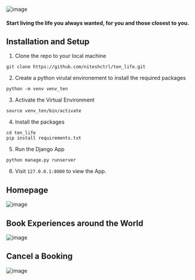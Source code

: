 ![image](https://github.com/user-attachments/assets/bd74ddab-16c1-474d-b5f8-685c1c1d0aad)

#### Start living the life you always wanted, for you and those closest to you.


## Installation and Setup

1. Clone the repo to your local machine
```
git clone https://github.com/niteshctrl/ten_life.git
```

2. Create a python virutal environement to install the required packages
```
python -m venv venv_ten
```

3. Activate the Virtual Environment
```
source venv_ten/bin/activate

```
4. Install the packages
```
cd ten_life
pip install requirements.txt
```

5. Run the Django App
```
python manage.py runserver
```

6. Visit ```127.0.0.1:8000``` to view the App.

## Homepage
![image](https://github.com/user-attachments/assets/c3b9fa32-f322-4641-b3b2-632d11d36d09)


## Book Experiences around the World
![image](https://github.com/user-attachments/assets/855dc18c-3947-4ab8-a37e-43593d85265c)


## Cancel a Booking
![image](https://github.com/user-attachments/assets/8ad69f3b-59b4-4cb4-854f-37ba539e2258)

